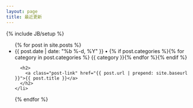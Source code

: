 ```yaml
---
layout: page
title: 最近更新
---
```

{% include JB/setup %}

<ul class="posts">
  {% for post in site.posts %}
    <li>
      <span class="post-meta">{{ post.date | date: "%b %-d, %Y" }} • {% if post.categories %}{% for category in post.categories %} {{ category }}{% endfor %}{% endif %}</span>

      <h2>
        <a class="post-link" href="{{ post.url | prepend: site.baseurl }}">{{ post.title }}</a>
      </h2>
    </li>
  {% endfor %}
</ul>